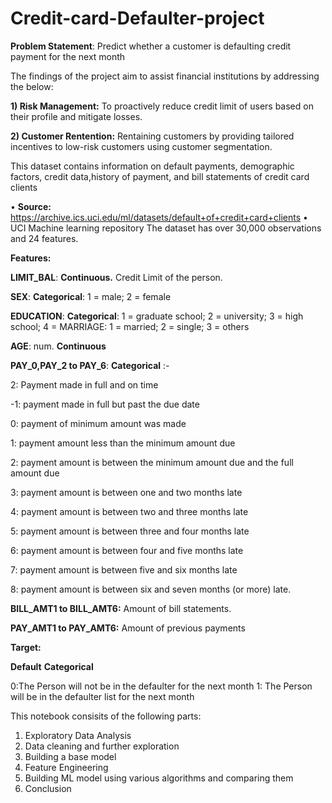 # Credit-card-Defaulter-project
**Problem Statement**: 
Predict whether a customer is defaulting credit payment for the next month

The findings of the project aim to assist financial institutions by addressing the below: 

**1) Risk Management:**
  To proactively reduce credit limit of users based on their profile and mitigate losses.

**2) Customer Rentention:**
  Rentaining customers by providing tailored incentives to low-risk customers using customer segmentation. 

This dataset contains information on default payments, demographic factors, credit data,history of payment, and bill statements of credit card clients

• **Source:** https://archive.ics.uci.edu/ml/datasets/default+of+credit+card+clients
 • UCI Machine learning repository
   The dataset has over 30,000 observations and 24 features.

**Features:**

**LIMIT_BAL**: **Continuous.** Credit Limit of the person.

**SEX**: **Categorical**: 1 = male; 2 = female

**EDUCATION**: **Categorical**: 1 = graduate school; 2 = university; 3 = high school; 4 = MARRIAGE: 1 = married; 2 = single; 3 = others

**AGE**: num. **Continuous**

**PAY_0,PAY_2 to PAY_6**: **Categorical** :-

2: Payment made in full and on time

-1: payment made in full but past the due date

0: payment of minimum amount was made

1: payment amount less than the minimum amount due

2: payment amount is between the minimum amount due and the full amount due 

3: payment amount is between one and two months late

4: payment amount is between two and three months late

5: payment amount is between three and four months late

6: payment amount is between four and five months late

7: payment amount is between five and six months late

8: payment amount is between six and seven months (or more) late. 

**BILL_AMT1 to BILL_AMT6:** Amount of bill statements.

**PAY_AMT1 to PAY_AMT6:** Amount of previous payments 

**Target:**

**Default** **Categorical**


0:The Person will not be in the defaulter for the next month
1: The Person will be in the defaulter list for the next month


This notebook consisits of the following parts:
1) Exploratory Data Analysis
2) Data cleaning and further exploration
3) Building a base model
4) Feature Engineering
5) Building ML model using various algorithms and comparing them
6) Conclusion
